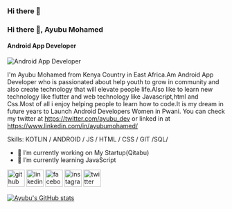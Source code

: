 ### Hi there 👋

### Hi there 👋, Ayubu Mohamed
#### Android App Developer
![Android App Developer](https://www.linkedin.com/in/ayubumohamed/overlay/background-image/)


I'm Ayubu Mohamed from Kenya Country in East Africa.Am Android App Developer who is passionated about help youth to grow in community and also create technology that will elevate people life.Also like to learn new technology like flutter and web technology like Javascript,html and Css.Most of all i enjoy helping people to learn how to code.It is my dream in future years to Launch Android Developers Women in Pwani.
You can check my twitter at https://twitter.com/ayubu_dev or linked in at https://www.linkedin.com/in/ayubumohamed/

Skills: KOTLIN / ANDROID / JS / HTML / CSS / GIT /SQL/

- 🔭 I’m currently working on My Startup(Qitabu) 
- 🌱 I’m currently learning JavaScript  


[<img src='https://cdn.jsdelivr.net/npm/simple-icons@3.0.1/icons/github.svg' alt='github' height='40'>](https://github.com/https://github.com/AyubuAyubu/)  [<img src='https://cdn.jsdelivr.net/npm/simple-icons@3.0.1/icons/linkedin.svg' alt='linkedin' height='40'>](https://www.linkedin.com/in/https://www.linkedin.com/in/ayubumohamed//)  [<img src='https://cdn.jsdelivr.net/npm/simple-icons@3.0.1/icons/facebook.svg' alt='facebook' height='40'>](https://www.facebook.com/https://www.facebook.com/ayububazuma/)  [<img src='https://cdn.jsdelivr.net/npm/simple-icons@3.0.1/icons/instagram.svg' alt='instagram' height='40'>](https://www.instagram.com/https://www.instagram.com/ayubu_dev//)  [<img src='https://cdn.jsdelivr.net/npm/simple-icons@3.0.1/icons/twitter.svg' alt='twitter' height='40'>](https://twitter.com/https://twitter.com/ayubu_dev)  


[![Ayubu's GitHub stats](https://github-readme-stats.vercel.app/api?username=ayubuayubu)](https://github.com/anuraghazra/github-readme-stats)

